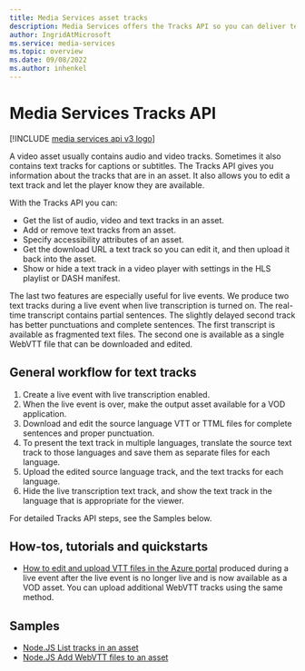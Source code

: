 ```yaml
---
title: Media Services asset tracks
description: Media Services offers the Tracks API so you can deliver text tracks with complete sentences and proper punctuation right after a live event is over, enable accessibility player features for the viewer, allow viewers to select the text and audio tracks of their choice.
author: IngridAtMicrosoft
ms.service: media-services
ms.topic: overview
ms.date: 09/08/2022
ms.author: inhenkel
---
```


# Media Services Tracks API

[!INCLUDE [media services api v3 logo](./includes/v3-hr.md)]

A video asset usually contains audio and video tracks. Sometimes it also contains text tracks for captions or subtitles.  The Tracks API gives you information about the tracks that are in an asset. It also allows you to edit a text track and let the player know they are available.

With the Tracks API you can:

- Get the list of audio, video and text tracks in an asset.
- Add or remove text tracks from an asset.
- Specify accessibility attributes of an asset.
- Get the download URL a text track so you can edit it, and then upload it back into the asset.
- Show or hide a text track in a video player with settings in the HLS playlist or DASH manifest.

The last two features are especially useful for live events. We produce two text tracks during a live event when live transcription is turned on. The real-time transcript contains partial sentences. The slightly delayed second track has better punctuations and complete sentences. The first transcript is available as fragmented text files. The second one is available as a single WebVTT file that can be downloaded and edited.

## General workflow for text tracks

1. Create a live event with live transcription enabled.
1. When the live event is over, make the output asset available for a VOD application.
1. Download and edit the source language VTT or TTML files for complete sentences and proper punctuation.
1. To present the text track in multiple languages, translate the source text track to those languages and save them as separate files for each language.
1. Upload the edited source language track, and the text tracks for each language.
1. Hide the live transcription text track, and show the text track in the language that is appropriate for the viewer.

For detailed Tracks API steps, see the Samples below.

## How-tos, tutorials and quickstarts

- [How to edit and upload VTT files in the Azure portal](tracks-edit-track-portal-how-to.md) produced during a live event after the live event is no longer live and is now available as a VOD asset. You can upload additional WebVTT tracks using the same method.

## Samples

- [Node.JS List tracks in an asset](https://github.com/Azure-Samples/media-services-v3-node-tutorials/blob/main/Assets/list-tracks-in-asset.ts)
- [Node.JS Add WebVTT files to an asset](https://github.com/Azure-Samples/media-services-v3-node-tutorials/blob/main/Assets/add-WebVTT-tracks.ts)
